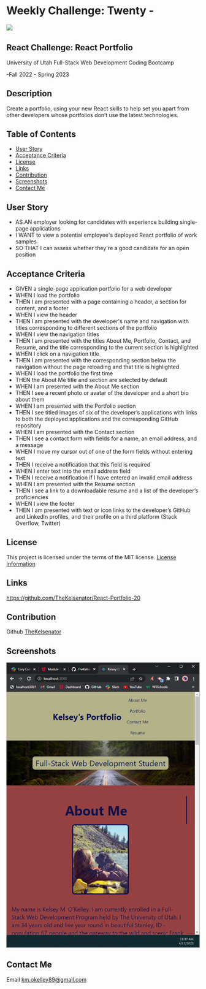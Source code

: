 # Weekly Challenge: Twenty -

  <a href="https://choosealicense.com/licenses/mit">
  <img src="https://img.shields.io/badge/License-MIT-blue" />
  </a>

## React Challenge: React Portfolio

  University of Utah
  Full-Stack Web Development Coding Bootcamp

  -Fall 2022 - Spring 2023

## Description

  Create a portfolio, using your new React skills to help set you apart from other developers whose portfolios don’t use the latest technologies.

## Table of Contents

- [User Story](#user)
- [Acceptance Criteria](#acceptance)
- [License](#license)
- [Links](#links)
- [Contribution](#contribution)
- [Screenshots](#screenshots)
- [Contact Me](#contact)

## User Story

  * AS AN employer looking for candidates with experience building single-page applications
  * I WANT to view a potential employee's deployed React portfolio of work samples
  * SO THAT I can assess whether they're a good candidate for an open position

## Acceptance Criteria 

  * GIVEN a single-page application portfolio for a web developer
  * WHEN I load the portfolio
  * THEN I am presented with a page containing a header, a section for content, and a footer
  * WHEN I view the header
  * THEN I am presented with the developer's name and navigation with titles corresponding to different sections of the portfolio
  * WHEN I view the navigation titles
  * THEN I am presented with the titles About Me, Portfolio, Contact, and Resume, and the title corresponding to the current section is highlighted
  * WHEN I click on a navigation title
  * THEN I am presented with the corresponding section below the navigation without the page reloading and that title is highlighted
  * WHEN I load the portfolio the first time
  * THEN the About Me title and section are selected by default
  * WHEN I am presented with the About Me section
  * THEN I see a recent photo or avatar of the developer and a short bio about them
  * WHEN I am presented with the Portfolio section
  * THEN I see titled images of six of the developer’s applications with links to both the deployed applications and the corresponding GitHub repository
  * WHEN I am presented with the Contact section
  * THEN I see a contact form with fields for a name, an email address, and a message
  * WHEN I move my cursor out of one of the form fields without entering text
  * THEN I receive a notification that this field is required
  * WHEN I enter text into the email address field
  * THEN I receive a notification if I have entered an invalid email address
  * WHEN I am presented with the Resume section
  * THEN I see a link to a downloadable resume and a list of the developer’s proficiencies
  * WHEN I view the footer
  * THEN I am presented with text or icon links to the developer’s GitHub and LinkedIn profiles, and their profile on a third platform (Stack Overflow, Twitter)

## License

  This project is licensed under the terms of the MIT license.
  [License Information](https://choosealicense.com/licenses/mit)


## Links



  https://github.com/TheKelsenator/React-Portfolio-20

## Contribution

  Github [TheKelsenator](https://github.com/TheKelsenator)

## Screenshots

 ![alt_text](./react-portfolio/src/utils/Screenshot%20(64).png)

## Contact Me

  Email [km.okelley89@gmail.com](mailto:km.okelley89@gmail.com)
